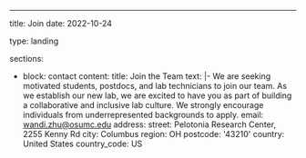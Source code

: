 ---
title: Join
date: 2022-10-24

type: landing

sections:
  - block: contact
    content:
      title: Join the Team
      text: |-
        We are seeking motivated students, postdocs, and lab technicians to join our team. As we establish our new lab, we are excited to have you as part of building a collaborative and inclusive lab culture. We strongly encourage individuals from underrepresented backgrounds to apply. 
      email: wandi.zhu@osumc.edu
      address:
        street: Pelotonia Research Center, 2255 Kenny Rd
        city: Columbus
        region: OH
        postcode: '43210'
        country: United States
        country_code: US
